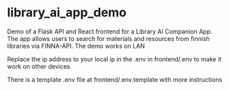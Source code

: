# library_ai_app_demo
Demo of a Flask API and React frontend for a Library AI Companion App. The app allows users to search for materials and resources from finnish libraries via FINNA-API. The demo works on LAN

Replace the ip address to your local ip in the .env in frontend/.env to make it work on other devices

There is a template .env file at frontend/.env.template with more instructions
